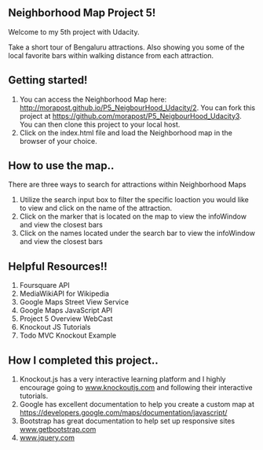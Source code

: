 ## Neighborhood Map Project 5!

Welcome to my 5th project with Udacity.

Take a short tour of Bengaluru attractions.  Also showing you some of the local favorite bars within
walking distance from each attraction.

## Getting started!

1. You can access the Neighborhood Map here: http://morapost.github.io/P5_NeigbourHood_Udacity/2. You can fork this project at https://github.com/morapost/P5_NeigbourHood_Udacity3. You can then clone this project to your local host.
4. Click on the index.html file and load the Neighborhood map in the browser of your choice.

## How to use the map..

There are three ways to search for attractions within Neighborhood Maps

1. Utilize the search input box to filter the specific loaction you would like to view and click on the name of the attraction.
2. Click on the marker that is located on the map to view the infoWindow and view the closest bars
3. Click on the names located under the search bar to view the infoWindow and view the closest bars

## Helpful Resources!!

1. Foursquare API
2. MediaWikiAPI for Wikipedia
3. Google Maps Street View Service
4. Google Maps JavaScript API
5. Project 5 Overview WebCast
6. Knockout JS Tutorials
7. Todo MVC Knockout Example

## How I completed this project..
1. Knockout.js has a very interactive learning platform and I highly encourage going to www.knockoutjs.com and following their interactive tutorials.
2. Google has excellent documentation to help you create a custom map at https://developers.google.com/maps/documentation/javascript/
3. Bootstrap has great documentation to help set up responsive sites www.getbootstrap.com
4. www.jquery.com
